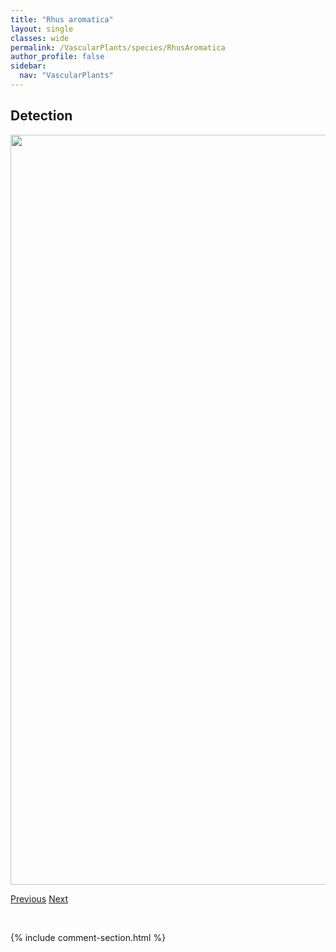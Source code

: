 ```yaml
---
title: "Rhus aromatica"
layout: single
classes: wide
permalink: /VascularPlants/species/RhusAromatica
author_profile: false
sidebar:
  nav: "VascularPlants"
---
```


<h2>Detection</h2>

<a href="https://drive.google.com/uc?export=view&id=1lVJmlI8uWQcmszSHi89dD7wuOOu8J1Rs">
<img src="https://drive.google.com/uc?export=view&id=1lVJmlI8uWQcmszSHi89dD7wuOOu8J1Rs" height = "1200" width = "800">
</a>


<a href="/DevelopmentWebsite/VascularPlants/species/RhododendronTomentosum" class="pagination--pager" title="Rhododendron tomentosum">Previous</a> <a href="/DevelopmentWebsite/VascularPlants/species/Ribes" class="pagination--pager" title="Ribes">Next</a>

<p>&nbsp;</p>

{% include comment-section.html %}
